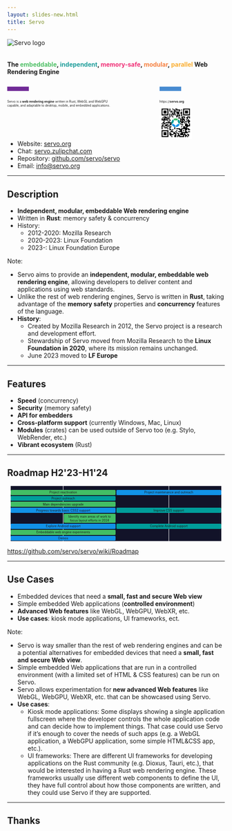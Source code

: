 ```yaml
---
layout: slides-new.html
title: Servo
---
```


<!-- .slide: class="cover" -->

<img src="/img/servo-color-negative-no-container.svg" style="width: 50%; margin-bottom: 1em;" alt="Servo logo" />

<h4>
  The
  <span style="color: #4fc066;">embeddable</span>,
  <span style="color: #209e9b;">independent</span>,
  <span style="color: #f03278;">memory-safe</span>,
  <span style="color: #f68243;">modular</span>,
  <span style="color: #faae30;">parallel</span>
  Web Rendering Engine
  <br>
</h4>

<div style="font-size: 0.5em; float: left; padding-top: 1em; text-align: left; width: 50%;">

<div style="width: 50px; height: 10px; background: #712b97; margin-bottom: 20px;"></div>

Servo is a **web rendering engine** written in Rust, WebGL and WebGPU capable, and adaptable to desktop, mobile, and embedded applications.

</div>

<div style="font-size: 0.5em; float: left; padding-top: 1em; text-align: left; width: 30%; margin-left: 20%;">

<div style="width: 50px; height: 10px; background: #488bd1; margin-bottom: 20px;"></div>

<span>https://**servo.org**</span>

<img src="/img/servo-qr.png" style="width: 50%; margin: 0;" alt="QR code with Servo logo pointing to servo.org website" />

</div>

-----


* Website: [servo.org](https://servo.org)
* Chat: [servo.zulipchat.com](https://servo.zulipchat.com/)
* Repository: [github.com/servo/servo](https://github.com/servo/servo)
* Email: <info@servo.org>

-----

## Description

* **Independent, modular, embeddable Web rendering engine**
* Written in **Rust**: memory safety & concurrency
* History:
  * 2012-2020: Mozilla Research
  * 2020-2023: Linux Foundation
  * 2023-: Linux Foundation Europe

Note:

* Servo aims to provide an **independent, modular, embeddable web rendering engine**, allowing developers to deliver content and applications using web standards.
* Unlike the rest of web rendering engines, Servo is written in **Rust**, taking advantage of the **memory safety** properties and **concurrency** features of the language.
* **History**:
  * Created by Mozilla Research in 2012, the Servo project is a research and development effort.
  * Stewardship of Servo moved from Mozilla Research to the **Linux Foundation in 2020**, where its mission remains unchanged.
  * June 2023 moved to **LF Europe**

-----

## Features

* **Speed** (concurrency)
* **Security** (memory safety)
* **API for embedders**
* **Cross-platform support** (currently Windows, Mac, Linux)
* **Modules** (crates) can be used outside of Servo too (e.g. Stylo, WebRender, etc.)
* **Vibrant ecosystem** (Rust)

-----

## Roadmap H2'23-H1'24

<div style="display: grid; grid-template-columns: repeat(4, 1fr); grid-template-rows: 1em; font-size: 0.5em; grid-gap: 0.1em; padding: 0.1em; background: white; margin: 1em;">

  <div style="background: #121329; text-align: center; font-size: 0.8em; grid-area: 1/1/10;">Q3'23</div>
  <div style="background: #121329; text-align: center; font-size: 0.8em; grid-area: 1/2/10;">Q4'23</div>
  <div style="background: #121329; text-align: center; font-size: 0.8em; grid-area: 1/3/10;">Q1'24</div>
  <div style="background: #121329; text-align: center; font-size: 0.8em; grid-area: 1/4/10;">Q2'24</div>
  <div style="padding: 0.2em; grid-column: 1 / 3; grid-row: 2; background: #42be65; text-align: center; border-radius: 0.3em; margin: 0.1em;">Project reactivation</div>
  <div style="padding: 0.2em; grid-column: 3 / 5; grid-row: 2; background: #1192e8; text-align: center; border-radius: 0.3em; margin: 0.1em;">Project maintenance and outreach</div>
  <div style="padding: 0.2em; grid-column: 1 / 3; grid-row: 3; background: #009d9a; text-align: center; border-radius: 0.3em; margin: 0.1em;">Project outreach</div>
  <div style="padding: 0.2em; grid-column: 1 / 3; grid-row: 4; background: #42be65; text-align: center; border-radius: 0.3em; margin: 0.1em;">Main dependencies upgrade</div>
  <div style="padding: 0.2em; grid-column: 1 / 3; grid-row: 5; background: #1192e8; text-align: center; border-radius: 0.3em; margin: 0.1em;">Progress towards basic CSS2 support</div>
  <div style="padding: 0.2em; grid-column: 3 / 5; grid-row: 5; background: #009d9a; text-align: center; border-radius: 0.3em; margin: 0.1em;">Improve CSS support</div>
  <div style="padding: 0.2em; grid-column: 2 / 3; grid-row: 6; background: #42be65; text-align: center; border-radius: 0.3em; margin: 0.1em;">Identify main areas of work to focus layout efforts in 2024</div>
  <div style="padding: 0.2em; grid-column: 1 / 3; grid-row: 7; background: #1192e8; text-align: center; border-radius: 0.3em; margin: 0.1em;">Explore Android support</div>
  <div style="padding: 0.2em; grid-column: 3 / 5; grid-row: 7; background: #009d9a; text-align: center; border-radius: 0.3em; margin: 0.1em;">Complete Android support</div>
  <div style="padding: 0.2em; grid-column: 1 / 3; grid-row: 8; background: #42be65; text-align: center; border-radius: 0.3em; margin: 0.1em;">Embeddable web engine experiments</div>
  <div style="padding: 0.2em; grid-column: 1 / 3; grid-row: 9; background: #1192e8; text-align: center; border-radius: 0.3em; margin: 0.1em;">Demos</div>

</div>


<https://github.com/servo/servo/wiki/Roadmap>

-----

## Use Cases

* Embedded devices that need a **small, fast and secure Web view**
* Simple embedded Web applications (**controlled environment**)
* **Advanced Web features** like WebGL, WebGPU, WebXR, etc.
* **Use cases**: kiosk mode applications, UI frameworks, ect.

Note:
* Servo is way smaller than the rest of web rendering engines and can be a potential alternatives for embedded devices that need a **small, fast and secure Web view**.
* Simple embedded Web applications that are run in a controlled environment (with a limited set of HTML & CSS features) can be run on Servo.
* Servo allows experimentation for **new advanced Web features** like WebGL, WebGPU, WebXR, etc. that can be showcased using Servo.
* **Use cases**:
  * Kiosk mode applications: Some displays showing a single application fullscreen where the developer controls the whole application code and can decide how to implement things. That case could use Servo if it’s enough to cover the needs of such apps (e.g. a WebGL application, a WebGPU application, some simple HTML&CSS app, etc.).
  * UI frameworks: There are different UI frameworks for developing applications on the Rust community (e.g. Dioxus, Tauri, etc.), that would be interested in having a Rust web rendering engine. These frameworks usually use different web components to define the UI, they have full control about how those components are written, and they could use Servo if they are supported.

-----

<!-- .slide: class="last" -->

## Thanks

